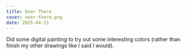 ```yaml
---
title: Over There
cover: over-there.png
date: 2025-04-21
---
```

Did some digital painting to try out some interesting colors (rather than finish my other drawings like I said I would).